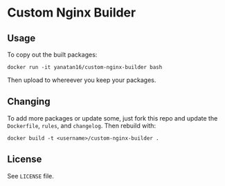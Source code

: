 # Custom Nginx Builder

## Usage

To copy out the built packages:

```
docker run -it yanatan16/custom-nginx-builder bash
```

Then upload to whereever you keep your packages.

## Changing

To add more packages or update some, just fork this repo and update the `Dockerfile`, `rules`, and `changelog`. Then rebuild with:

```
docker build -t <username>/custom-nginx-builder .
```

## License

See `LICENSE` file.